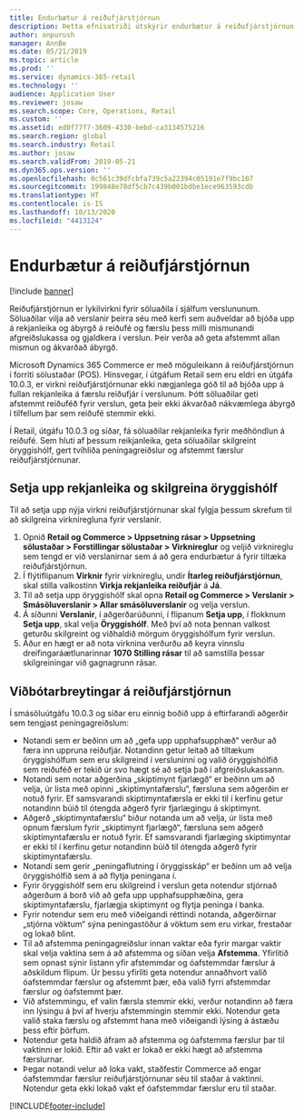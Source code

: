 ```yaml
---
title: Endurbætur á reiðufjárstjórnun
description: Þetta efnisatriði útskýrir endurbætur á reiðufjárstjórnun á sölustað fyrir Dynamics 365 Commerce.
author: anpurush
manager: AnnBe
ms.date: 05/21/2019
ms.topic: article
ms.prod: ''
ms.service: dynamics-365-retail
ms.technology: ''
audience: Application User
ms.reviewer: josaw
ms.search.scope: Core, Operations, Retail
ms.custom: ''
ms.assetid: ed0f77f7-3609-4330-bebd-ca3134575216
ms.search.region: global
ms.search.industry: Retail
ms.author: josaw
ms.search.validFrom: 2019-05-21
ms.dyn365.ops.version: ''
ms.openlocfilehash: 0c561c39dfcbfa739c5a22394c05191e7f9bc107
ms.sourcegitcommit: 199848e78df5cb7c439b001bdbe1ece963593cdb
ms.translationtype: HT
ms.contentlocale: is-IS
ms.lasthandoff: 10/13/2020
ms.locfileid: "4413124"
---
```

# <a name="cash-management-improvements"></a>Endurbætur á reiðufjárstjórnun

[!include [banner](includes/banner.md)]


Reiðufjárstjórnun er lykilvirkni fyrir söluaðila í sjálfum verslununum. Söluaðilar vilja að verslanir þeirra séu með kerfi sem auðveldar að bjóða upp á rekjanleika og ábyrgð á reiðufé og færslu þess milli mismunandi afgreiðslukassa og gjaldkera í verslun. Þeir verða að geta afstemmt allan mismun og ákvarðað ábyrgð.


Microsoft Dynamics 365 Commerce er með möguleikann á reiðufjárstjórnun í forriti sölustaðar (POS). Hinsvegar, í útgáfum Retail sem eru eldri en útgáfa 10.0.3, er virkni reiðufjárstjórnunar ekki nægjanlega góð til að bjóða upp á fullan rekjanleika á færslu reiðufjár í verslunum. Þótt söluaðilar geti afstemmt reiðuféð fyrir verslun, geta þeir ekki ákvarðað nákvæmlega ábyrgð í tilfellum þar sem reiðufé stemmir ekki.


Í Retail, útgáfu 10.0.3 og síðar, fá söluaðilar rekjanleika fyrir meðhöndlun á reiðufé. Sem hluti af þessum reikjanleika, geta söluaðilar skilgreint öryggishólf, gert tvíhliða peningagreiðslur og afstemmt færslur reiðufjárstjórnunar.

## <a name="set-up-traceability-and-define-safes"></a>Setja upp rekjanleika og skilgreina öryggishólf

Til að setja upp nýja virkni reiðufjárstjórnunar skal fylgja þessum skrefum til að skilgreina virkniregluna fyrir verslanir.

1. Opnið **Retail og Commerce \> Uppsetning rásar \> Uppsetning sölustaðar \> Forstillingar sölustaðar \> Virknireglur** og veljið virknireglu sem tengd er við verslanirnar sem á að gera endurbætur á fyrir tiltæka reiðufjárstjórnun.
2. Í flýtiflipanum **Virknir** fyrir virknireglu, undir **Ítarleg reiðufjárstjórnun**, skal stilla valkostinn **Virkja rekjanleika reiðufjár** á **Já**.
3. Til að setja upp öryggishólf skal opna **Retail og Commerce \> Verslanir \> Smásöluverslanir \> Allar smásöluverslanir** og velja verslun.
4. Á síðunni **Verslanir**, í aðgerðarúðunni, í flipanum **Setja upp**, í flokknum **Setja upp**, skal velja **Öryggishólf**. Með því að nota þennan valkost geturðu skilgreint og viðhaldið mörgum öryggishólfum fyrir verslun.
4. Áður en hægt er að nota virknina verðurðu að keyra vinnslu dreifingaráætlunarinnar **1070 Stilling rásar** til að samstilla þessar skilgreiningar við gagnagrunn rásar.

## <a name="additional-cash-management-changes"></a>Viðbótarbreytingar á reiðufjárstjórnun

Í smásöluútgáfu 10.0.3 og síðar eru einnig boðið upp á eftirfarandi aðgerðir sem tengjast peningagreiðslum:

- Notandi sem er beðinn um að „gefa upp upphafsupphæð“ verður að færa inn uppruna reiðufjár. Notandinn getur leitað að tiltækum öryggishólfum sem eru skilgreind í versluninni og valið öryggishólfið sem reiðuféð er tekið úr svo hægt sé að setja það í afgreiðslukassann.
- Notandi sem notar aðgerðina „skiptimynt fjarlægð“ er beðinn um að velja, úr lista með opinni „skiptimyntafærslu“, færsluna sem aðgerðin er notuð fyrir. Ef samsvarandi skiptimyntafærsla er ekki til í kerfinu getur notandinn búið til ótengda aðgerð fyrir fjarlægingu á skiptimynt.
- Aðgerð „skiptimyntafærslu“ biður notanda um að velja, úr lista með opnum færslum fyrir „skiptimynt fjarlægð“, færsluna sem aðgerð skiptimyntafærslu er notuð fyrir. Ef samsvarandi fjarlæging skiptimyntar er ekki til í kerfinu getur notandinn búið til ótengda aðgerð fyrir skiptimyntafærslu.
- Notandi sem gerir „peningaflutning í öryggisskáp“ er beðinn um að velja öryggishólfið sem á að flytja peningana í.
- Fyrir öryggishólf sem eru skilgreind í verslun geta notendur stjórnað aðgerðum á borð við að gefa upp upphafsupphæðina, gera skiptimyntafærslu, fjarlægja skiptimynt og flytja peninga í banka.
- Fyrir notendur sem eru með viðeigandi réttindi notanda, aðgerðirnar „stjórna vöktum“ sýna peningastöður á vöktum sem eru virkar, frestaðar og lokað blint.
- Til að afstemma peningagreiðslur innan vaktar eða fyrir margar vaktir skal velja vaktina sem á að afstemma og síðan velja **Afstemma**. Yfirlitið sem opnast sýnir listann yfir afstemmdar og óafstemmdar færslur á aðskildum flipum. Úr þessu yfirliti geta notendur annaðhvort valið óafstemmdar færslur og afstemmt þær, eða valið fyrri afstemmdar færslur og óafstemmt þær.
- Við afstemmingu, ef valin færsla stemmir ekki, verður notandinn að færa inn lýsingu á því af hverju afstemmingin stemmir ekki. Notendur geta valið staka færslu og afstemmt hana með viðeigandi lýsing á ástæðu þess eftir þörfum.
- Notendur geta haldið áfram að afstemma og óafstemma færslur þar til vaktinni er lokið. Eftir að vakt er lokað er ekki hægt að afstemma færslurnar.
- Þegar notandi velur að loka vakt, staðfestir Commerce að engar óafstemmdar færslur reiðufjárstjórnunar séu til staðar á vaktinni. Notendur geta ekki lokað vakt ef óafstemmdar færslur eru til staðar.


[!INCLUDE[footer-include](../includes/footer-banner.md)]